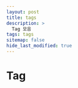 ```yaml
---
layout: post
title: tags
description: >
  Tag 모음
tags: tags
sitemap: false
hide_last_modified: true
---
```


# Tag
